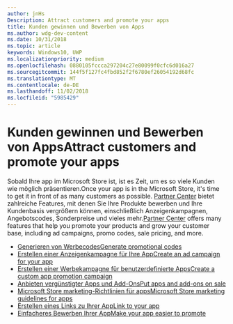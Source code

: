 ```yaml
---
author: jnHs
Description: Attract customers and promote your apps
title: Kunden gewinnen und Bewerben von Apps
ms.author: wdg-dev-content
ms.date: 10/31/2018
ms.topic: article
keywords: Windows10, UWP
ms.localizationpriority: medium
ms.openlocfilehash: 0880105fccca297204c27e80099f0cfc6d016a27
ms.sourcegitcommit: 144f5f127fc4fbd852f2f6780ef26054192d68fc
ms.translationtype: MT
ms.contentlocale: de-DE
ms.lasthandoff: 11/02/2018
ms.locfileid: "5985429"
---
```

# <a name="attract-customers-and-promote-your-apps"></a><span data-ttu-id="6792c-103">Kunden gewinnen und Bewerben von Apps</span><span class="sxs-lookup"><span data-stu-id="6792c-103">Attract customers and promote your apps</span></span>

<span data-ttu-id="6792c-104">Sobald Ihre app im Microsoft Store ist, ist es Zeit, um es so viele Kunden wie möglich präsentieren.</span><span class="sxs-lookup"><span data-stu-id="6792c-104">Once your app is in the Microsoft Store, it's time to get it in front of as many customers as possible.</span></span> <span data-ttu-id="6792c-105">[Partner Center](https://partner.microsoft.com/dashboard) bietet zahlreiche Features, mit denen Sie Ihre Produkte bewerben und Ihre Kundenbasis vergrößern können, einschließlich Anzeigenkampagnen, Angebotscodes, Sonderpreise und vieles mehr.</span><span class="sxs-lookup"><span data-stu-id="6792c-105">[Partner Center](https://partner.microsoft.com/dashboard) offers many features that help you promote your products and grow your customer base, including ad campaigns, promo codes, sale pricing, and more.</span></span>

-   [<span data-ttu-id="6792c-106">Generieren von Werbecodes</span><span class="sxs-lookup"><span data-stu-id="6792c-106">Generate promotional codes</span></span>](generate-promotional-codes.md)
-   [<span data-ttu-id="6792c-107">Erstellen einer Anzeigenkampagne für Ihre App</span><span class="sxs-lookup"><span data-stu-id="6792c-107">Create an ad campaign for your app</span></span>](create-an-ad-campaign-for-your-app.md)
-   [<span data-ttu-id="6792c-108">Erstellen einer Werbekampagne für benutzerdefinierte Apps</span><span class="sxs-lookup"><span data-stu-id="6792c-108">Create a custom app promotion campaign</span></span>](create-a-custom-app-promotion-campaign.md)
-   [<span data-ttu-id="6792c-109">Anbieten vergünstigter Apps und Add-Ons</span><span class="sxs-lookup"><span data-stu-id="6792c-109">Put apps and add-ons on sale</span></span>](put-apps-and-add-ons-on-sale.md)
-   [<span data-ttu-id="6792c-110">Microsoft Store marketing-Richtlinien für apps</span><span class="sxs-lookup"><span data-stu-id="6792c-110">Microsoft Store marketing guidelines for apps</span></span>](app-marketing-guidelines.md)
-   [<span data-ttu-id="6792c-111">Erstellen eines Links zu Ihrer App</span><span class="sxs-lookup"><span data-stu-id="6792c-111">Link to your app</span></span>](link-to-your-app.md)
-   [<span data-ttu-id="6792c-112">Einfacheres Bewerben Ihrer App</span><span class="sxs-lookup"><span data-stu-id="6792c-112">Make your app easier to promote</span></span>](make-your-app-easier-to-promote.md)

 

 
